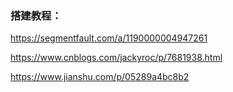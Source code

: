 ### 搭建教程：

https://segmentfault.com/a/1190000004947261

https://www.cnblogs.com/jackyroc/p/7681938.html

https://www.jianshu.com/p/05289a4bc8b2
